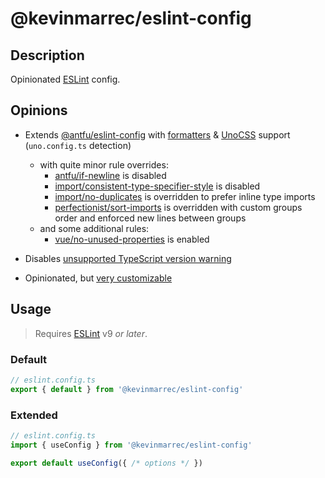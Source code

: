 # @kevinmarrec/eslint-config

## Description

Opinionated [ESLint](https://eslint.org) config.

## Opinions

- Extends [@antfu/eslint-config](https://github.com/antfu/eslint-config) with [formatters](https://github.com/antfu/eslint-config?tab=readme-ov-file#formatters) & [UnoCSS](https://github.com/antfu/eslint-config?tab=readme-ov-file#unocss) support (`uno.config.ts` detection)
  - with quite minor rule overrides:
    - [antfu/if-newline](https://github.com/antfu/eslint-plugin-antfu/blob/main/src/rules/if-newline.ts) is disabled
    - [import/consistent-type-specifier-style](https://github.com/import-js/eslint-plugin-import/blob/main/docs/rules/consistent-type-specifier-style.md) is disabled
    - [import/no-duplicates](https://github.com/import-js/eslint-plugin-import/blob/main/docs/rules/no-duplicates.md) is overridden to prefer inline type imports
    - [perfectionist/sort-imports](https://perfectionist.dev/rules/sort-imports.html) is overridden with custom groups order and enforced new lines between groups
  - and some additional rules:
    - [vue/no-unused-properties](https://eslint.vuejs.org/rules/no-unused-properties) is enabled

- Disables [unsupported TypeScript version warning](https://typescript-eslint.io/packages/parser/#warnonunsupportedtypescriptversion)

- Opinionated, but [very customizable](https://github.com/antfu/eslint-config?tab=readme-ov-file#customization)

## Usage

> Requires [ESLint](https://eslint.org) v9 _or later_.

### Default

```ts
// eslint.config.ts
export { default } from '@kevinmarrec/eslint-config'
```

### Extended

```ts
// eslint.config.ts
import { useConfig } from '@kevinmarrec/eslint-config'

export default useConfig({ /* options */ })
```
